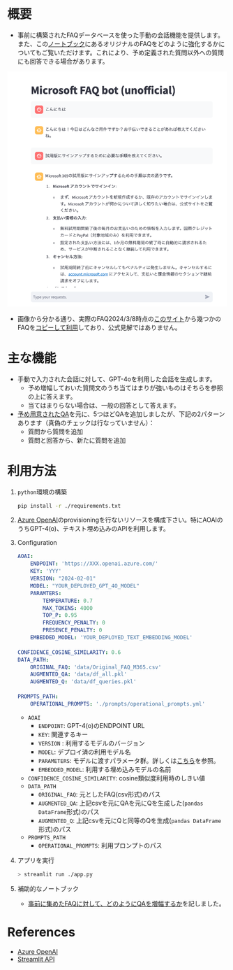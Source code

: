 # 概要

- 事前に構築されたFAQデータベースを使った手動の会話機能を提供します。また、この[ノートブック](./Question_Augment.ipynb)にあるオリジナルのFAQをどのように強化するかについてもご覧いただけます。これにより、予め定義された質問以外への質問にも回答できる場合があります。

![image](./images/screenshot.png)

- 画像から分かる通り、実際のFAQ2024/3/8時点の[このサイト](./https://www.microsoft.com/ja-jp/microsoft-365/microsoft-365-for-home-and-school-faq)から幾つかのFAQを[コピーして利用](./data/Original_FAQ_M365.csv)しており、公式見解ではありません。

# 主な機能

- 手動で入力された会話に対して、GPT-4oを利用した会話を生成します。
    - 予め増幅しておいた質問文のうち当てはまりが強いものはそちらを参照の上に答えます。
    - 当てはまりらない場合は、一般の回答として答えます。
- [予め用意されたQA](./data/Original_FAQ_M365.csv)を元に、5つほどQAを追加しましたが、下記の2パターンあります（真偽のチェックは行なっていません）：
    - 質問から質問を追加
    - 質問と回答から、新たに質問を追加

# 利用方法

1. `python`環境の構築

    ```sh
    pip install -r ./requirements.txt
    ```

2. [Azure OpenAI](https://learn.microsoft.com/ja-jp/azure/ai-services/openai/)のprovisioningを行ないリソースを構成下さい。特にAOAIのうちGPT-4(o)、テキスト埋め込みのAPIを利用します。

3. Configuration

    ```yml
    AOAI:
        ENDPOINT: 'https://XXX.openai.azure.com/'
        KEY: 'YYY'
        VERSION: "2024-02-01"
        MODEL: "YOUR_DEPLOYED_GPT_4O_MODEL"
        PARAMTERS: 
            TEMPERATURE: 0.7
            MAX_TOKENS: 4000
            TOP_P: 0.95
            FREQUENCY_PENALTY: 0
            PRESENCE_PENALTY: 0
        EMBEDDED_MODEL: 'YOUR_DEPLOYED_TEXT_EMBEDDING_MODEL'

    CONFIDENCE_COSINE_SIMILARITY: 0.6
    DATA_PATH:
        ORIGINAL_FAQ: 'data/Original_FAQ_M365.csv'
        AUGMENTED_QA: 'data/df_all.pkl'
        AUGMENTED_Q: 'data/df_queries.pkl'

    PROMPTS_PATH:
        OPERATIONAL_PROMPTS: './prompts/operational_prompts.yml'
    ```

    - `AOAI`
        - `ENDPOINT`: GPT-4(o)のENDPOINT URL
        - `KEY`: 関連するキー
        - `VERSION` : 利用するモデルのバージョン
        - `MODEL`: デプロイ済の利用モデル名
        - `PARAMETERS`: モデルに渡すパラメータ群。詳しくは[こちら](https://learn.microsoft.com/ja-jp/azure/ai-services/openai/reference)を参照。
        - `EMBEDDED_MODEL`: 利用する埋め込みモデルの名前
    - `CONFIDENCE_COSINE_SIMILARITY`: cosine類似度利用時のしきい値
    - `DATA_PATH`
        - `ORIGINAL_FAQ`: 元としたFAQ(csv形式)のパス
        - `AUGMENTED_QA`: 上記csvを元にQAを元にQを生成した(`pandas DataFrame`形式)のパス
        - `AUGMENTED_Q`: 上記csvを元にQと同等のQを生成(`pandas DataFrame`形式)のパス
    - `PROMPTS_PATH`
        - `OPERATIONAL_PROMPTS`: 利用プロンプトのパス

4. アプリを実行

    ```sh
    > streamlit run ./app.py
    ```

5. 補助的なノートブック
    - [事前に集めたFAQに対して、どのようにQAを増幅するか](./Question_Augment.ipynb)を記しました。

# References
- [Azure OpenAI](https://learn.microsoft.com/en-us/azure/ai-services/openai/)
- [Streamlit API](https://docs.streamlit.io/develop/api-reference)



